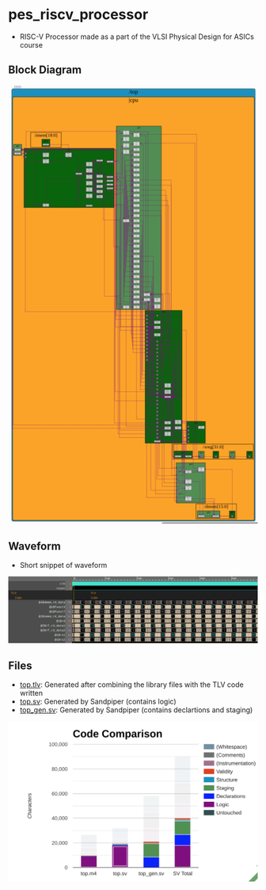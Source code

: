 # pes_riscv_processor
- RISC-V Processor made as a part of the VLSI Physical Design for ASICs course

## Block Diagram

![Block Diagram](images/block_diagram.png)

## Waveform 
- Short snippet of waveform

![Waveform](images/waveform.png)

## Files
- [top.tlv](src/top.tlv): Generated after combining the library files with the TLV code written
- [top.sv](src/top.sv): Generated by Sandpiper (contains logic)
- [top_gen.sv](src/top_gen.sv): Generated by Sandpiper (contains declartions and staging)

![Code Comparision](images/code_comparision.png)


